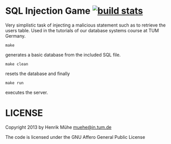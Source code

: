 SQL Injection Game [![build stats](https://api.travis-ci.org/henrik-muehe/injection.png)](https://travis-ci.org/henrik-muehe/injection)
==================

Very simplistic task of injecting a malicious statement such as to retrieve the users table. Used in the tutorials of our database systems course at TUM Germany.

	make

generates a basic database from the included SQL file.

	make clean

resets the database and finally

	make run

executes the server.

LICENSE
=======

Copyright 2013 by Henrik Mühe <muehe@in.tum.de>

The code is licensed under the GNU Affero General Public License
